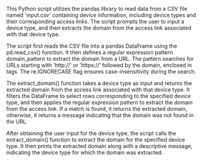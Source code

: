 This Python script utilizes the pandas library to read data from a CSV file named 'input.csv' containing device information, including device types and their corresponding access links. The script prompts the user to input a device type, and then extracts the domain from the access link associated with that device type.

The script first reads the CSV file into a pandas DataFrame using the pd.read_csv() function. It then defines a regular expression pattern domain_pattern to extract the domain from a URL. The pattern searches for URLs starting with 'http://' or 'https://' followed by the domain, enclosed in <url> tags. The re.IGNORECASE flag ensures case-insensitivity during the search.

The extract_domain() function takes a device type as input and returns the extracted domain from the access link associated with that device type. It filters the DataFrame to select rows corresponding to the specified device type, and then applies the regular expression pattern to extract the domain from the access link. If a match is found, it returns the extracted domain; otherwise, it returns a message indicating that the domain was not found in the URL.

After obtaining the user input for the device type, the script calls the extract_domain() function to extract the domain for the specified device type. It then prints the extracted domain along with a descriptive message, indicating the device type for which the domain was extracted.
